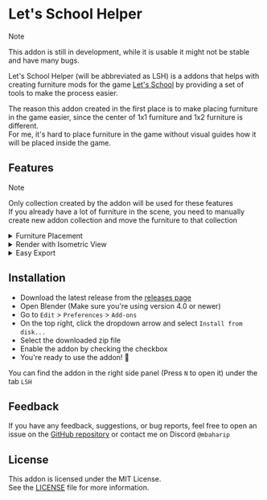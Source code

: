 # Let's School Helper

> [!NOTE]
> This addon is still in development, while it is usable it might not be stable and have many bugs.

Let's School Helper (will be abbreviated as LSH) is a addons that helps with creating furniture mods for the game [Let's School](https://store.steampowered.com/app/1937500/Lets_School/) by providing a set of tools to make the process easier.

The reason this addon created in the first place is to make placing furniture in the game easier, since the center of 1x1 furniture and 1x2 furniture is different.  
For me, it's hard to place furniture in the game without visual guides how it will be placed inside the game.

## Features

> [!NOTE]
> Only collection created by the addon will be used for these features  
> If you already have a lot of furniture in the scene, you need to manually create new addon collection and move the furniture to that collection

<details>
  <summary> Furniture Placement </summary>
Easily change the furniture size and position with a visual guide  

https://raw.githubusercontent.com/mbahArip/lets-school-helper/refs/heads/main/public/furniture-placement.mp4
</details>

<details>
  <summary> Render with Isometric View </summary>
Easily render the scene with isometric view, with a single click, for both selected furniture or all furniture in the scene

It will be automatically scale and position the camera to fit the furniture in the scene based on the placement size

<p align="center">
  <img src="https://raw.githubusercontent.com/mbahArip/lets-school-helper/refs/heads/main/public/camera-01.png" alt="1x2 Camera" height=420 />
  <img src="https://raw.githubusercontent.com/mbahArip/lets-school-helper/refs/heads/main/public/camera-02.png" alt="1x2 Camera" height=420 />
</p>
</details>

<details>
  <summary> Easy Export </summary>
Export selected furniture, or all furniture in the scene with a single click
<p align="center">
  <img src="https://raw.githubusercontent.com/mbahArip/lets-school-helper/refs/heads/main/public/export.png" alt="1x2 Camera" height=420 />
</p>
</details>

## Installation

- Download the latest release from the [releases page](https://github.com/mbaharip/lets-school-helper/releases)
- Open Blender (Make sure you're using version 4.0 or newer)
- Go to `Edit` > `Preferences` > `Add-ons`
- On the top right, click the dropdown arrow and select `Install from disk...`
- Select the downloaded zip file
- Enable the addon by checking the checkbox
- You're ready to use the addon! 🎉

You can find the addon in the right side panel (Press `N` to open it) under the tab `LSH`

## Feedback

If you have any feedback, suggestions, or bug reports, feel free to open an issue on the [GitHub repository](https://github.com/mbaharip/lets-school-helper/issues) or contact me on Discord `@mbaharip`

## License

This addon is licensed under the MIT License.  
See the [LICENSE](/LICENSE.md) file for more information.
